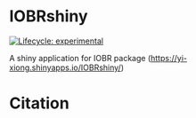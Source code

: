 
<!-- README.md is generated from README.Rmd. Please edit that file -->

# IOBRshiny

<!-- badges: start -->

[![Lifecycle:
experimental](https://img.shields.io/badge/lifecycle-experimental-orange.svg)](https://lifecycle.r-lib.org/articles/stages.html#experimental)
<!-- badges: end -->

A shiny application for IOBR package
(<https://yi-xiong.shinyapps.io/IOBRshiny/>)

# Citation
